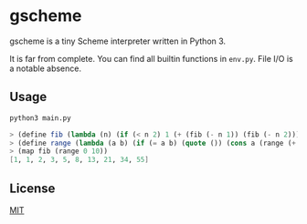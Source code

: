 # gscheme

gscheme is a tiny Scheme interpreter written in Python 3.

It is far from complete. You can find all builtin functions in `env.py`. File I/O is a notable absence.


## Usage

```bash
python3 main.py
```

```scheme
> (define fib (lambda (n) (if (< n 2) 1 (+ (fib (- n 1)) (fib (- n 2))))))
> (define range (lambda (a b) (if (= a b) (quote ()) (cons a (range (+ a 1) b)))))
> (map fib (range 0 10))
[1, 1, 2, 3, 5, 8, 13, 21, 34, 55]
```

## License
[MIT](https://choosealicense.com/licenses/mit/)